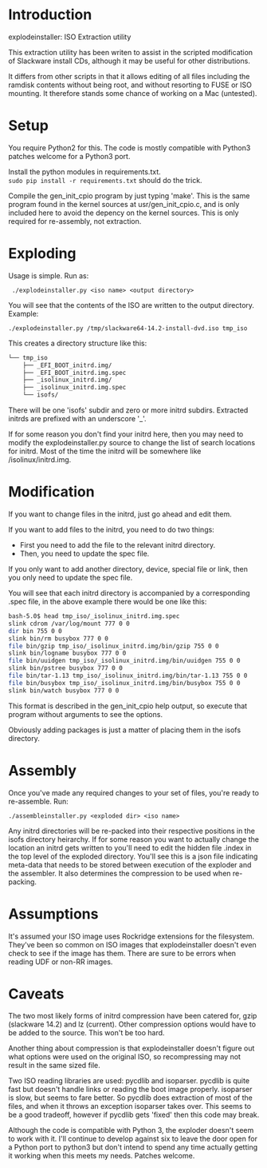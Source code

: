 Introduction
============

explodeinstaller: ISO Extraction utility

This extraction utility has been writen to assist in the scripted
modification of Slackware install CDs, although it may be useful for
other distributions.

It differs from other scripts in that it allows editing of all files
including the ramdisk contents without being root, and without resorting
to FUSE or ISO mounting.  It therefore stands some chance of working
on a Mac (untested).


Setup
=====

You require Python2 for this.  The code is mostly compatible with Python3
patches welcome for a Python3 port.

Install the python modules in requirements.txt.  
`sudo pip install -r requirements.txt` should do the trick.

Compile the gen_init_cpio program by just typing 'make'.  This is the
same program found in the kernel sources at usr/gen_init_cpio.c, and
is only included here to avoid the depency on the kernel sources.
This is only required for re-assembly, not extraction.


Exploding
=========

Usage is simple.  Run as:

```
 ./explodeinstaller.py <iso name> <output directory>
```

You will see that the contents of the ISO are written to the output
directory.  Example:

```
./explodeinstaller.py /tmp/slackware64-14.2-install-dvd.iso tmp_iso
```

This creates a directory structure like this:

```bash
└── tmp_iso
    ├── _EFI_BOOT_initrd.img/
    ├── _EFI_BOOT_initrd.img.spec
    ├── _isolinux_initrd.img/
    ├── _isolinux_initrd.img.spec
    └── isofs/
```

There will be one 'isofs' subdir and zero or more initrd
subdirs.  Extracted initrds are prefixed with an underscore '_'.  

If for some reason you don't find your initrd here, then you may need to
modify the explodeinstaller.py source to change the list of search 
locations for initrd.  Most of the time the initrd will be somewhere like
/isolinux/initrd.img.

Modification
============

If you want to change files in the initrd, just go ahead and edit them.

If you want to add files to the initrd, you need to do two things:
 - First you need to add the file to the relevant initrd directory.  
 - Then, you need to update the spec file.

If you only want to add another directory, device, special file or link, 
then you only need to update the spec file.

You will see that each initrd directory is accompanied by a corresponding
.spec file, in the above example there would be one like this:

```bash
bash-5.0$ head tmp_iso/_isolinux_initrd.img.spec 
slink cdrom /var/log/mount 777 0 0
dir bin 755 0 0
slink bin/rm busybox 777 0 0
file bin/gzip tmp_iso/_isolinux_initrd.img/bin/gzip 755 0 0
slink bin/logname busybox 777 0 0
file bin/uuidgen tmp_iso/_isolinux_initrd.img/bin/uuidgen 755 0 0
slink bin/pstree busybox 777 0 0
file bin/tar-1.13 tmp_iso/_isolinux_initrd.img/bin/tar-1.13 755 0 0
file bin/busybox tmp_iso/_isolinux_initrd.img/bin/busybox 755 0 0
slink bin/watch busybox 777 0 0
```

This format is described in the gen_init_cpio help output, so execute
that program without arguments to see the options.

Obviously adding packages is just a matter of placing them in the isofs
directory.


Assembly
========

Once you've made any required changes to your set of files, you're ready to
re-assemble.  Run:

```
./assembleinstaller.py <exploded dir> <iso name>
```

Any initrd directories will be re-packed into their respective positions in
the isofs directory heirarchy.  If for some reason you want to actually
change the location an initrd gets written to you'll need to edit the hidden
file .index in the top level of the exploded directory.  You'll see this is
a json file indicating meta-data that needs to be stored between execution
of the exploder and the assembler.  It also determines the compression to be
used when re-packing.


Assumptions
===========

It's assumed your ISO image uses Rockridge extensions for the filesystem. 
They've been so common on ISO images that explodeinstaller doesn't even 
check to see if the image has them.  There are sure to be errors when reading 
UDF or non-RR images.


Caveats
=======

The two most likely forms of initrd compression have been catered for, 
gzip (slackware 14.2) and lz (current).  Other compression options would
have to be added to the source.  This won't be too hard.

Another thing about compression is that explodeinstaller doesn't figure 
out what options were used on the original ISO, so recompressing may not
result in the same sized file.

Two ISO reading libraries are used:  pycdlib and isoparser.  pycdlib is
quite fast but doesn't handle links or reading the boot image properly.
isoparser is slow, but seems to fare better.  So pycdlib does extraction of 
most of the files, and when it throws an exception isoparser takes over. 
This seems to be a good tradeoff, however if pycdlib gets 'fixed' then this
code may break.

Although the code is compatible with Python 3, the exploder doesn't seem to
work with it.  I'll continue to develop against six to leave the door open
for a Python port to python3 but don't intend to spend any time actually
getting it working when this meets my needs.  Patches welcome.
